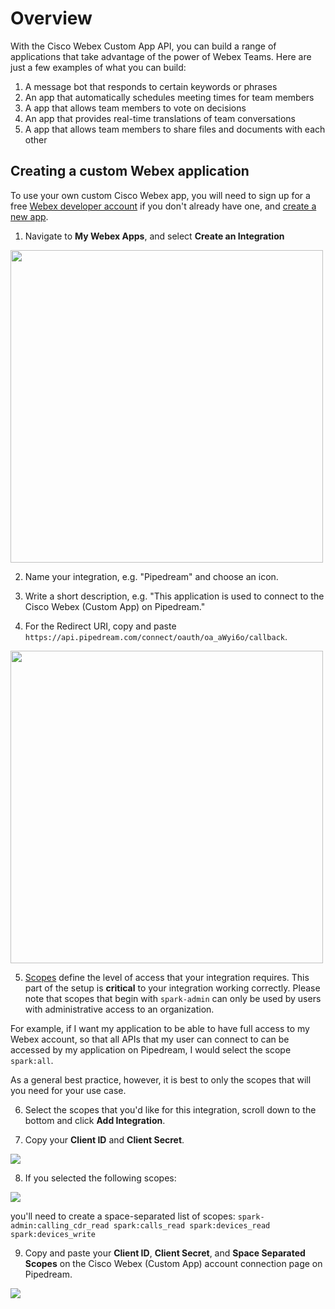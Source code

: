 # Overview

With the Cisco Webex Custom App API, you can build a range of applications that
take advantage of the power of Webex Teams. Here are just a few examples of
what you can build:

1. A message bot that responds to certain keywords or phrases
2. An app that automatically schedules meeting times for team members
3. A app that allows team members to vote on decisions
4. An app that provides real-time translations of team conversations
5. A app that allows team members to share files and documents with each other

## Creating a custom Webex application
To use your own custom Cisco Webex app, you will need to sign up for a free [Webex developer account](https://developer.webex.com/signup) if you don't already have one, and [create a new app](https://developer.webex.com/my-apps/new).

1. Navigate to **My Webex Apps**, and select **Create an Integration**
<img src="https://res.cloudinary.com/dpenc2lit/image/upload/v1703182776/Screenshot_2023-12-21_at_9.48.58_AM_sqdtmf.png" width=500>

2. Name your integration, e.g. "Pipedream" and choose an icon.

3. Write a short description, e.g. "This application is used to connect to the Cisco Webex (Custom App) on Pipedream."

4. For the Redirect URI, copy and paste `https://api.pipedream.com/connect/oauth/oa_aWyi6o/callback`.

<img src="https://res.cloudinary.com/dpenc2lit/image/upload/v1703182776/Screenshot_2023-12-21_at_9.51.45_AM_o20sqj.png" width=500>

5. [Scopes](https://developer.webex.com/docs/integrations#scopes) define the level of access that your integration requires. This part of the setup is **critical** to your integration working correctly. Please note that scopes that begin with `spark-admin` can only be used by users with administrative access to an organization.

For example, if I want my application to be able to have full access to my Webex account, so that all APIs that my user can connect to can be accessed by my application on Pipedream, I would select the scope `spark:all`. 

As a general best practice, however, it is best to only the scopes that will you need for your use case. 

6. Select the scopes that you'd like for this integration, scroll down to the bottom and click **Add Integration**.

7. Copy your **Client ID** and **Client Secret**.

<img src="https://res.cloudinary.com/dpenc2lit/image/upload/v1703182775/Screenshot_2023-12-21_at_10.06.39_AM_luxsjs.png">

8. If you selected the following scopes: 

<img src="https://res.cloudinary.com/dpenc2lit/image/upload/v1703182776/Screenshot_2023-12-21_at_10.02.49_AM_wou8ns.png">

you'll need to create a space-separated list of scopes: 
`spark-admin:calling_cdr_read spark:calls_read spark:devices_read spark:devices_write`

9. Copy and paste your **Client ID**, **Client Secret**, and **Space Separated Scopes** on the Cisco Webex (Custom App) account connection page on Pipedream. 

<img src="https://res.cloudinary.com/dpenc2lit/image/upload/v1703183779/Screenshot_2023-12-21_at_10.35.53_AM_qqz0wh.png">